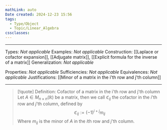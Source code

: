 ```yaml
---
mathLink: auto
Date created: 2024-12-23 15:56
tags:
  - Type/Object
  - Topic/Linear_Algebra
cssclasses:
---
```


---  

Types: _Not applicable_
Examples: _Not applicable_
Construction: [[Laplace or cofactor expansion]], [[Adjugate matrix]], [[Explicit formula for the inverse of a matrix]]
Generalization: _Not applicable_

Properties: _Not applicable_
Sufficiencies: _Not applicable_
Equivalences: _Not applicable_
Justifications: [[Minor of a matrix in the i'th row and j'th column]]

---

> [!quote] Definition: Cofactor of a matrix in the i'th row and j'th column
> Let $A \in M_{n\times n}(\mathbb{R})$ be a matrix, then we call $\mathfrak C_{ij}$ the cofactor in the $i$'th row and $j$'th column, defined by $$ \mathfrak C_{ij}:= (-1)^{i+j}m_{ij} $$Where $m_{ij}$ is the minor of $A$ in the $i$th row and $j$'th column.



